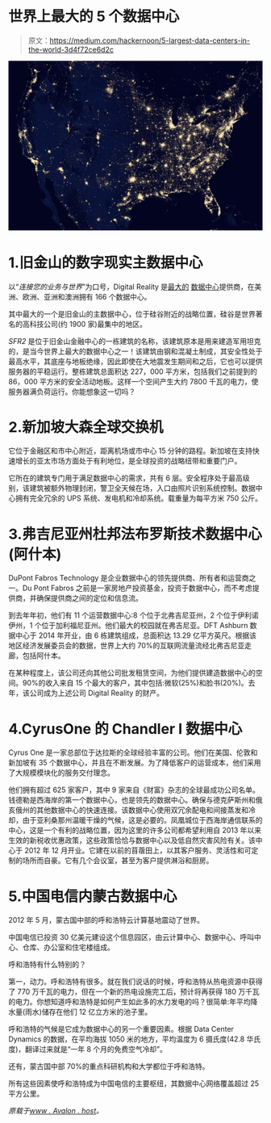 # 世界上最大的 5 个数据中心

> 原文：<https://medium.com/hackernoon/5-largest-data-centers-in-the-world-3d4f72ce6d2c>

![](img/27b2f8a6b43745b1bb8b065ccb0f95f2.png)

# 1.旧金山的数字现实主数据中心

以“*连接您的业务与世界*”为口号，Digital Reality 是[最大的](https://hackernoon.com/tagged/largest) [数据中心](https://hackernoon.com/tagged/data-center)提供商，在美洲、欧洲、亚洲和澳洲拥有 166 个数据中心。

其中最大的一个是旧金山的主数据中心，位于硅谷附近的战略位置，硅谷是世界著名的高科技公司(约 1900 家)最集中的地区。

*SFR2* 是位于旧金山金融中心的一栋建筑的名称，该建筑原本是用来建造军用坦克的，是当今世界上最大的数据中心之一！该建筑由钢和混凝土制成，其安全性处于最高水平，其底座与地板绝缘，因此即使在大地震发生期间和之后，它也可以提供服务器的平稳运行。整栋建筑总面积达 227，000 平方米，包括我们之前提到的 86，000 平方米的安全活动地板。这样一个空间产生大约 7800 千瓦的电力，使服务器满负荷运行。你能想象这一切吗？

# 2.新加坡大森全球交换机

它位于金融区和市中心附近，距离机场或市中心 15 分钟的路程。新加坡在支持快速增长的亚太市场方面处于有利地位，是全球投资的战略纽带和重要门户。

它所在的建筑专门用于满足数据中心的需求，共有 6 层。安全程序处于最高级别，该建筑被额外物理封闭，警卫全天候在场，入口由照片识别系统控制。数据中心拥有完全冗余的 UPS 系统、发电机和冷却系统。载重量为每平方米 750 公斤。

# 3.弗吉尼亚州杜邦法布罗斯技术数据中心(阿什本)

DuPont Fabros Technology 是企业数据中心的领先提供商、所有者和运营商之一。Du Pont Fabros 之前是一家房地产投资基金，投资于数据中心，而不考虑提供商，并确保提供商之间的定位和信息流。

到去年年初，他们有 11 个运营数据中心:8 个位于北弗吉尼亚州，2 个位于伊利诺伊州，1 个位于加利福尼亚州。他们最大的校园就在弗吉尼亚。DFT Ashburn 数据中心于 2014 年开业，由 6 栋建筑组成，总面积达 13.29 亿平方英尺。根据该地区经济发展委员会的数据，世界上大约 70%的互联网流量流经北弗吉尼亚走廊，包括阿什本。

在某种程度上，该公司还向其他公司批发租赁空间，为他们提供建造数据中心的空间。90%的收入来自 15 个最大的客户，其中包括:微软(25%)和脸书(20%)。去年，该公司成为上述公司 Digital Reality 的财产。

# 4.CyrusOne 的 Chandler I 数据中心

Cyrus One 是一家总部位于达拉斯的全球经验丰富的公司。他们在美国、伦敦和新加坡有 35 个数据中心，并且在不断发展。为了降低客户的运营成本，他们采用了大规模模块化的服务交付理念。

他们拥有超过 625 家客户，其中 9 家来自《财富》杂志的全球最成功公司名单。钱德勒是西海岸的第一个数据中心，也是领先的数据中心。确保与德克萨斯州和俄亥俄州的其他数据中心的快速连接。该数据中心使用双冗余配电和间接蒸发和冷却，由于亚利桑那州温暖干燥的气候，这是必要的。凤凰城位于西海岸通信联系的中心，这是一个有利的战略位置，因为这里的许多公司都希望利用自 2013 年以来生效的新税收优惠政策，这些政策恰恰与数据中心以及低自然灾害风险有关。该中心于 2012 年 12 月开业。它建在以前的苜蓿田上，以其客户服务、灵活性和可定制的场所而自豪。它有几个会议室，甚至为客户提供淋浴和厨房。

# 5.中国电信内蒙古数据中心

2012 年 5 月，蒙古国中部的呼和浩特云计算基地震动了世界。

中国电信已投资 30 亿美元建设这个信息园区，由云计算中心、数据中心、呼叫中心、仓库、办公室和住宅楼组成。

呼和浩特有什么特别的？

第一，动力。呼和浩特有很多。就在我们说话的时候，呼和浩特从热电资源中获得了 770 万千瓦的电力，但在一个新的热电设施完工后，预计将再获得 180 万千瓦的电力。你想知道呼和浩特是如何产生如此多的水力发电的吗？很简单:年平均降水量(雨水)储存在他们 12 亿立方米的池子里。

呼和浩特的气候是它成为数据中心的另一个重要因素。根据 Data Center Dynamics 的数据，在平均海拔 1050 米的地方，平均温度为 6 摄氏度(42.8 华氏度)，翻译过来就是“一年 8 个月的免费空气冷却”。

还有，蒙古国中部 70%的重点科研机构和大学都位于呼和浩特。

所有这些因素使呼和浩特成为中国电信的主要枢纽，其数据中心网络覆盖超过 25 平方公里。

*原载于*[*www . Avalon . host*](https://www.avalon.host/blog/5-largest-data-centers-in-the-world/)*。*